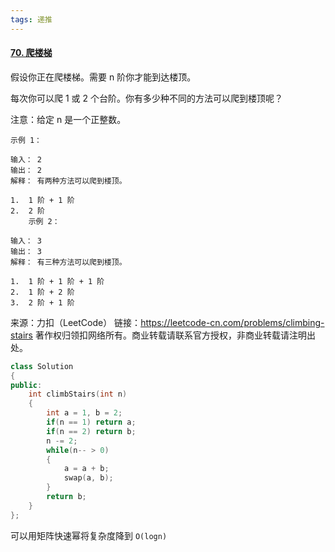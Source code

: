 ```yaml
---
tags: 递推
---
```






#### [70. 爬楼梯](https://leetcode-cn.com/problems/climbing-stairs/)

假设你正在爬楼梯。需要 n 阶你才能到达楼顶。

每次你可以爬 1 或 2 个台阶。你有多少种不同的方法可以爬到楼顶呢？

注意：给定 n 是一个正整数。

```
示例 1：

输入： 2
输出： 2
解释： 有两种方法可以爬到楼顶。

1.  1 阶 + 1 阶
2.  2 阶
    示例 2：

输入： 3
输出： 3
解释： 有三种方法可以爬到楼顶。

1.  1 阶 + 1 阶 + 1 阶
2.  1 阶 + 2 阶
3.  2 阶 + 1 阶
```



来源：力扣（LeetCode）
链接：https://leetcode-cn.com/problems/climbing-stairs
著作权归领扣网络所有。商业转载请联系官方授权，非商业转载请注明出处。



```cpp
class Solution 
{
public:
    int climbStairs(int n) 
    {
        int a = 1, b = 2;
        if(n == 1) return a;
        if(n == 2) return b;
        n -= 2;
        while(n-- > 0)
        {
            a = a + b;
            swap(a, b);
        }
        return b;
    }
};
```

可以用矩阵快速幂将复杂度降到 `O(logn)`
